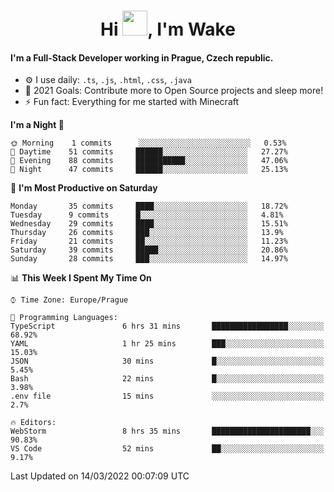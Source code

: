 <h1 align="center">Hi <img src="https://raw.githubusercontent.com/MrWakeCZ/MrWakeCZ/master/Hi.gif" width="40px" />, I'm Wake</h1>

#### I'm a Full-Stack Developer working in Prague, Czech republic.
- ⚙️ I use daily: `.ts`, `.js`, `.html`, `.css`, `.java`
- 🥅 2021 Goals: Contribute more to Open Source projects and sleep more!
- ⚡ Fun fact: Everything for me started with Minecraft

<!--START_SECTION:waka-->
**I'm a Night 🦉** 

```text
🌞 Morning    1 commits      ░░░░░░░░░░░░░░░░░░░░░░░░░   0.53% 
🌆 Daytime    51 commits     ██████░░░░░░░░░░░░░░░░░░░   27.27% 
🌃 Evening    88 commits     ███████████░░░░░░░░░░░░░░   47.06% 
🌙 Night      47 commits     ██████░░░░░░░░░░░░░░░░░░░   25.13%

```
📅 **I'm Most Productive on Saturday** 

```text
Monday       35 commits     ████░░░░░░░░░░░░░░░░░░░░░   18.72% 
Tuesday      9 commits      █░░░░░░░░░░░░░░░░░░░░░░░░   4.81% 
Wednesday    29 commits     ████░░░░░░░░░░░░░░░░░░░░░   15.51% 
Thursday     26 commits     ███░░░░░░░░░░░░░░░░░░░░░░   13.9% 
Friday       21 commits     ██░░░░░░░░░░░░░░░░░░░░░░░   11.23% 
Saturday     39 commits     █████░░░░░░░░░░░░░░░░░░░░   20.86% 
Sunday       28 commits     ███░░░░░░░░░░░░░░░░░░░░░░   14.97%

```


📊 **This Week I Spent My Time On** 

```text
⌚︎ Time Zone: Europe/Prague

💬 Programming Languages: 
TypeScript               6 hrs 31 mins       █████████████████░░░░░░░░   68.92% 
YAML                     1 hr 25 mins        ███░░░░░░░░░░░░░░░░░░░░░░   15.03% 
JSON                     30 mins             █░░░░░░░░░░░░░░░░░░░░░░░░   5.45% 
Bash                     22 mins             █░░░░░░░░░░░░░░░░░░░░░░░░   3.98% 
.env file                15 mins             ░░░░░░░░░░░░░░░░░░░░░░░░░   2.7%

🔥 Editors: 
WebStorm                 8 hrs 35 mins       ██████████████████████░░░   90.83% 
VS Code                  52 mins             ██░░░░░░░░░░░░░░░░░░░░░░░   9.17%

```


 Last Updated on 14/03/2022 00:07:09 UTC
<!--END_SECTION:waka-->
